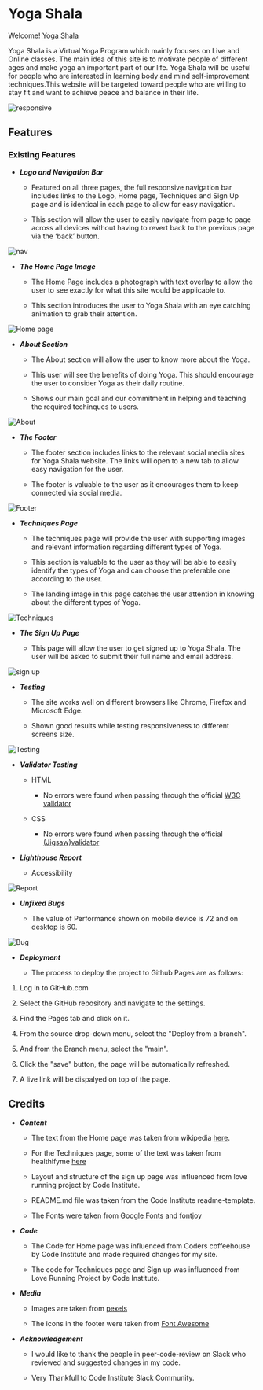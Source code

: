 # Yoga Shala

Welcome! [Yoga Shala](https://shankar2311.github.io/P1-yoga/)

Yoga Shala is a Virtual Yoga Program which mainly focuses on Live and Online classes. The main idea of this site is to motivate people of different ages and make yoga an important part of our life. Yoga Shala will be useful for people who are interested in learning body and mind self-improvement techniques.This website will be targeted toward people who are willing to stay fit and want to achieve peace and balance in their life.

![responsive](assets/images/site-responsive.png)

## Features

### Existing Features

- ***Logo and Navigation Bar***

    - Featured on all three pages, the full responsive navigation bar includes links to the Logo, Home page, Techniques and Sign Up page and is identical in each page to allow for easy navigation.

    - This section will allow the user to easily navigate from page to page across all devices without having to revert back to the previous page via the ‘back’ button.

![nav](assets/images/nav.png)

- ***The Home Page Image***

    - The Home Page includes a photograph with text overlay to allow the user to see exactly for what this site would be applicable to.

    - This section introduces the user to Yoga Shala with an eye catching animation to grab their attention.

![Home page](assets/images/hero-image.png)

- ***About Section***

    - The About section will allow the user to know more about the Yoga.

    - This user will see the benefits of doing Yoga. This should encourage the user to consider Yoga as their daily routine.

    - Shows our main goal and our commitment in helping and teaching the required techinques to users.

![About](assets/images/about-image.png)

- ***The Footer***

    - The footer section includes links to the relevant social media sites for Yoga Shala website. The links will open to a new tab to allow easy navigation for the user.

    - The footer is valuable to the user as it encourages them to keep connected via social media.

![Footer](assets/images/footer.png) 


- ***Techniques Page***

    - The techniques page will provide the user with supporting images and relevant information regarding different types of Yoga.

    - This section is valuable to the user as they will be able to easily identify the types of Yoga and can choose the preferable one according to the user.

    - The landing image in this page catches the user attention in knowing about the different types of Yoga.

![Techniques](assets/images/landing-image.png)

- ***The Sign Up Page***

    - This page will allow the user to get signed up to Yoga Shala. The user will be asked to submit their full name and email address.

![sign up](assets/images/signup-image.png)


- ***Testing***

    - The site works well on different browsers like Chrome, Firefox and Microsoft Edge.

    - Shown good results while testing responsiveness to different screens size.

![Testing](assets/images/site-responsive.png)    

- ***Validator Testing***
    - HTML
        - No errors were found when passing through the official [W3C validator](https://validator.w3.org/nu/?doc=https%3A%2F%2Fshankar2311.github.io%2FP1-yoga%2F)

    - CSS
        - No errors were found when passing through the official [(Jigsaw)validator](https://jigsaw.w3.org/css-validator/validator?uri=https%3A%2F%2Fshankar2311.github.io%2FP1-yoga%2F&profile=css3svg&usermedium=all&warning=1&vextwarning=&lang=en)


- ***Lighthouse Report***

    - Accessibility

![Report](assets/images/report-image.png) 


- ***Unfixed Bugs***

    - The value of Performance shown on mobile device is 72 and on desktop is 60.

![Bug](assets/images/performance.png)


- ***Deployment***

    - The process to deploy the project to Github Pages are as follows:

1. Log in to GitHub.com

2. Select the GitHub repository and navigate to the settings.

3. Find the Pages tab and click on it.

4. From the source drop-down menu, select the "Deploy from a branch".

5. And from the Branch menu, select the "main".

6. Click the "save" button, the page will be automatically refreshed.

7. A live link will be dispalyed on top of the page.


## Credits

- ***Content***

    - The text from the Home page was taken from wikipedia [here](https://en.wikipedia.org/wiki/Yoga).

    - For the Techniques page, some of the text was taken from healthifyme [here](https://www.healthifyme.com/blog/types-of-yoga/)  

    - Layout and structure of the sign up page was influenced from love running project by Code Institute. 

    - README.md file was taken from the Code Institute readme-template.

    - The Fonts were taken from [Google Fonts](https://fonts.google.com/) and [fontjoy](https://fontjoy.com/)



- ***Code***

    - The Code for Home page was influenced from Coders coffeehouse by Code Institute and made required changes for my site.

    - The code for Techniques page and Sign up was influenced from Love Running Project by Code Institute.


- ***Media***

    - Images are taken from [pexels](https://www.pexels.com/)

    - The icons in the footer were taken from [Font Awesome](https://fontawesome.com/)


- ***Acknowledgement***

    - I would like to thank the people in peer-code-review on Slack who reviewed and suggested changes in my code.

    - Very Thankfull to Code Institute Slack Community.



